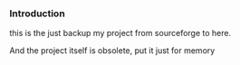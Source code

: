### Introduction

this is the just backup my project from sourceforge to here.

And the project itself is obsolete, put it just for memory


